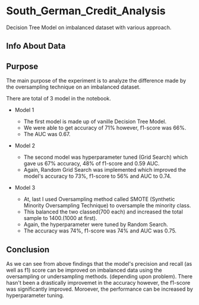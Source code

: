 # South_German_Credit_Analysis
Decision Tree Model on imbalanced dataset with various approach.

## Info About Data

## Purpose

The main purpose of the experiment is to analyze the difference made by the oversampling technique on an imbalanced dataset. 

There are total of 3 model in the notebook.

* Model 1

    - The first model is made up of vanille Decision Tree Model.
    - We were able to get accuracy of 71% however, f1-score was 66%.
    - The AUC was 0.67.
    
 * Model 2
 
    - The second model was hyperparameter tuned (Grid Search) which gave us 67% accuracy, 48% of f1-score and 0.59 AUC.
    - Again, Random Grid Search was implemented which improved the model's accuracy to 73%, f1-score to 56% and AUC to 0.74.
    
 * Model 3
 
    - At, last I used Oversampling method called SMOTE (Synthetic Minority Oversampling Technique) to oversample the minority class.
    - This balanced the two classed(700 each) and increased the total sample to 1400.(1000 at first).
    - Again, the hyperparameter were tuned by Random Search.
    - The accuracy was 74%, f1-score was 74% and AUC was 0.75.
    

## Conclusion

As we can see from above findings that the model's precision and recall (as well as f1) score can be improved on imbalanced data using the oversampling or undersampling methods. (depending upon problem). There hasn't been a drastically improvemet in the accuracy however, the f1-score was significantly improved. Moroever, the performance can be increased by hyperparameter tuning. 
    
 

